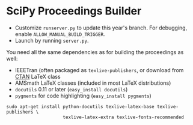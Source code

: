 # SciPy Proceedings Builder

- Customize `runserver.py` to update this year's branch.
  For debugging, enable ``ALLOW_MANUAL_BUILD_TRIGGER``.
- Launch by running `server.py`.

You need all the same dependencies as for building the proceedings as well:

 - IEEETran (often packaged as ``texlive-publishers``, or download from
   [CTAN](http://www.ctan.org/tex-archive/macros/latex/contrib/IEEEtran/)
   LaTeX class
 - AMSmath LaTeX classes (included in most LaTeX distributions)
 - `docutils` 0.11 or later (``easy_install docutils``)
 - `pygments` for code highlighting (``easy_install pygments``)


```
sudo apt-get install python-docutils texlive-latex-base texlive-publishers \
                     texlive-latex-extra texlive-fonts-recommended
```
